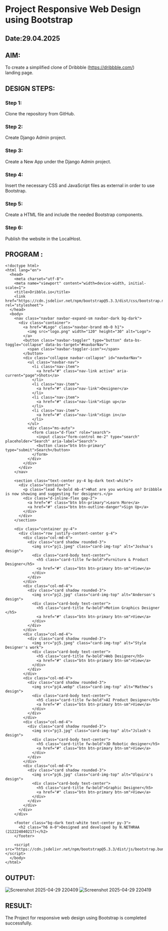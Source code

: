 # Project Responsive Web Design using Bootstrap
## Date:29.04.2025

## AIM:
To create a simplified clone of Dribbble (https://dribbble.com/) landing page.


## DESIGN STEPS:

### Step 1:
Clone the repository from GitHub.

### Step 2:
Create Django Admin project.

### Step 3:
Create a New App under the Django Admin project.

### Step 4:
Insert the necessary CSS and JavaScript files as external in order to use Bootstrap.

### Step 5:
Create a HTML file and include the needed Bootstrap components.

### Step 6:
Publish the website in the LocalHost.

## PROGRAM :
```
<!doctype html>
<html lang="en">
  <head>
    <meta charset="utf-8">
    <meta name="viewport" content="width=device-width, initial-scale=1">
    <title>Dribble.io</title>
    <link href="https://cdn.jsdelivr.net/npm/bootstrap@5.3.3/dist/css/bootstrap.min.css" rel="stylesheet">
  </head>
  <body>
    <nav class="navbar navbar-expand-sm navbar-dark bg-dark">
      <div class="container">
        <a href="#Logo" class="navbar-brand mb-0 h1">
          <img src="logo.png" width="120" height="30" alt="Logo">
        </a>
        <button class="navbar-toggler" type="button" data-bs-toggle="collapse" data-bs-target="#navbarNav">
          <span class="navbar-toggler-icon"></span>
        </button>
        <div class="collapse navbar-collapse" id="navbarNav">
          <ul class="navbar-nav">
            <li class="nav-item">
              <a href="#" class="nav-link active" aria-current="page">Shots</a>
            </li>
            <li class="nav-item">
              <a href="#" class="nav-link">Designer</a>
            </li>
            <li class="nav-item">
              <a href="#" class="nav-link">Sign up</a>
            </li>
            <li class="nav-item">
              <a href="#" class="nav-link">Sign in</a>
            </li>
          </ul>
          <div class="ms-auto">
            <form class="d-flex" role="search">
              <input class="form-control me-2" type="search" placeholder="Search" aria-label="Search">
              <button class="btn btn-primary" type="submit">Search</button>
            </form>
          </div>
        </div>
      </div>
    </nav>

    <section class="text-center py-4 bg-dark text-white">
      <div class="container">
        <p class="lead fw-bold mb-4">What are you working on? Dribbble is now showing and suggesting for designers.</p>
        <div class="d-inline-flex gap-2">
          <a href="#" class="btn btn-primary">Learn More</a>
          <a href="#" class="btn btn-outline-danger">Sign Up</a>
        </div>
      </div>
    </section>

    <div class="container py-4">
      <div class="row justify-content-center g-4">
        <div class="col-md-4">
          <div class="card shadow rounded-3">
            <img src="pj1.jpeg" class="card-img-top" alt="Joshua's design">
            <div class="card-body text-center">
              <h5 class="card-title fw-bold">Furniture & Product Designer</h5>
              <a href="#" class="btn btn-primary btn-sm">View</a>
            </div>
          </div>
        </div>
        <div class="col-md-4">
          <div class="card shadow rounded-3">
            <img src="pj2.jpg" class="card-img-top" alt="Anderson's design">
            <div class="card-body text-center">
              <h5 class="card-title fw-bold">Motion Graphics Designer </h5>
              <a href="#" class="btn btn-primary btn-sm">View</a>
            </div>
          </div>
        </div>
        <div class="col-md-4">
          <div class="card shadow rounded-3">
            <img src="pj5.jpeg" class="card-img-top" alt="Style Designer's work">
            <div class="card-body text-center">
              <h5 class="card-title fw-bold">Web Designer</h5>
              <a href="#" class="btn btn-primary btn-sm">View</a>
            </div>
          </div>
        </div>
        <div class="col-md-4">
          <div class="card shadow rounded-3">
            <img src="pj4.webp" class="card-img-top" alt="Mathew's design">
            <div class="card-body text-center">
              <h5 class="card-title fw-bold">AI Product Designer</h5>
              <a href="#" class="btn btn-primary btn-sm">View</a>
            </div>
          </div>
        </div>
        <div class="col-md-4">
          <div class="card shadow rounded-3">
            <img src="pj3.jpg" class="card-img-top" alt="Jslash's design">
            <div class="card-body text-center">
              <h5 class="card-title fw-bold">3D Robotic designer</h5>
              <a href="#" class="btn btn-primary btn-sm">View</a>
            </div>
          </div>
        </div>
        <div class="col-md-4">
          <div class="card shadow rounded-3">
            <img src="pj6.jpg" class="card-img-top" alt="Ulquira's design">
            <div class="card-body text-center">
              <h5 class="card-title fw-bold">Graphic Designer</h5>
              <a href="#" class="btn btn-primary btn-sm">View</a>
            </div>
          </div>
        </div>
      </div>
    </div>

    <footer class="bg-dark text-white text-center py-3">
      <h2 class="h6 m-0">Designed and developed by N.NETHRAA (212224040217)</h2>
    </footer>

    <script src="https://cdn.jsdelivr.net/npm/bootstrap@5.3.3/dist/js/bootstrap.bundle.min.js"></script>
  </body>
</html>
```

## OUTPUT:
![Screenshot 2025-04-29 220409](https://github.com/user-attachments/assets/6dbfa158-dcf9-4d7e-85d2-ffd16cd1507a)
![Screenshot 2025-04-29 220419](https://github.com/user-attachments/assets/e7c0fc44-7f61-4bc8-b740-7815b5a3641f)

## RESULT:
The Project for responsive web design using Bootstrap is completed successfully.

